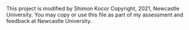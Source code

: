 This project is modified by Shimon Kocor Copyright, 2021, Newcastle University.
You may copy or use this file as part of my assessment and feedback at
Newcastle University.
